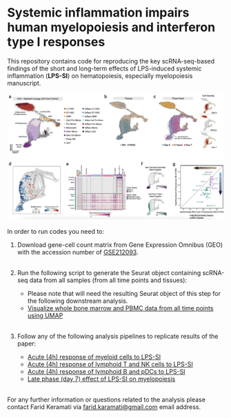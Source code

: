 # Systemic inflammation impairs human myelopoiesis and interferon type I responses

This repository contains code for reproducing the key scRNA-seq-based findings of the short and long-term effects of LPS-induced systemic inflammation (**LPS-SI**) on hematopoiesis, especially myelopoiesis manuscript.
<br></br>
![alt text](./Header_Image.png)
<br></br>
In order to run codes you need to:
 1. Download gene-cell count matrix from Gene Expression Omnibus (GEO) with the accession number of [GSE212093](https://www.ncbi.nlm.nih.gov/geo/query/acc.cgi?acc=GSE212093).
 <br></br>

 2. Run the following script to generate the Seurat object containing scRNA-seq data from all samples (from all time points and tissues):
    * Please note that will need the resulting Seurat object of this step for the following downstream analysis.
    * [Visualize whole bone marrow and PBMC data from all time points using UMAP](./Analysis%20Scripts/All_Donors_Tissues_TimePoints.R)
<br></br>

 3. Follow any of the following analysis pipelines to replicate results of the paper:
    * [Acute (4h) response of myeloid cells to LPS-SI](./Analysis%20Scripts/Myeloid_Acute_Response.R)
    * [Acute (4h) response of lymphoid T and NK cells to LPS-SI](./Analysis%20Scripts/LymphoidT_NK_Acute_Response.R)
    * [Acute (4h) response of lymphoid B and pDCs to LPS-SI](./Analysis%20Scripts/Lymphoid%20B%20and%20pDC%20Cells%20Acute%20Response%20to%20LPS-SI.ipynb)
    * [Late phase (day 7) effect of LPS-SI on myelopoiesis](./Analysis%20Scripts/Long%20Lasting%20Effect%20of%20LPS-SI%20on%20BM%20Myeloid%20Cells.ipynb)
<br></br>  

For any further information or questions related to the analysis please contact Farid Keramati via [farid.karamati@gmail.com](mailto:farid.karamati@gmail.com) email address.
